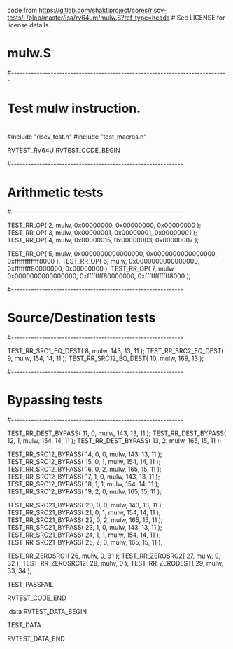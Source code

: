 


code from https://gitlab.com/shaktiproject/cores/riscv-tests/-/blob/master/isa/rv64um/mulw.S?ref_type=heads # See LICENSE for license details. 

# mulw.S
#-----------------------------------------------------------------------------
#
# Test mulw instruction.
#

#include "riscv_test.h"
#include "test_macros.h"

RVTEST_RV64U
RVTEST_CODE_BEGIN

  #-------------------------------------------------------------
  # Arithmetic tests
  #-------------------------------------------------------------

  TEST_RR_OP( 2,  mulw, 0x00000000, 0x00000000, 0x00000000 );
  TEST_RR_OP( 3,  mulw, 0x00000001, 0x00000001, 0x00000001 );
  TEST_RR_OP( 4,  mulw, 0x00000015, 0x00000003, 0x00000007 );

  TEST_RR_OP( 5,  mulw, 0x0000000000000000, 0x0000000000000000, 0xffffffffffff8000 );
  TEST_RR_OP( 6,  mulw, 0x0000000000000000, 0xffffffff80000000, 0x00000000 );
  TEST_RR_OP( 7,  mulw, 0x0000000000000000, 0xffffffff80000000, 0xffffffffffff8000 );

  #-------------------------------------------------------------
  # Source/Destination tests
  #-------------------------------------------------------------

  TEST_RR_SRC1_EQ_DEST( 8, mulw, 143, 13, 11 );
  TEST_RR_SRC2_EQ_DEST( 9, mulw, 154, 14, 11 );
  TEST_RR_SRC12_EQ_DEST( 10, mulw, 169, 13 );

  #-------------------------------------------------------------
  # Bypassing tests
  #-------------------------------------------------------------

  TEST_RR_DEST_BYPASS( 11, 0, mulw, 143, 13, 11 );
  TEST_RR_DEST_BYPASS( 12, 1, mulw, 154, 14, 11 );
  TEST_RR_DEST_BYPASS( 13, 2, mulw, 165, 15, 11 );

  TEST_RR_SRC12_BYPASS( 14, 0, 0, mulw, 143, 13, 11 );
  TEST_RR_SRC12_BYPASS( 15, 0, 1, mulw, 154, 14, 11 );
  TEST_RR_SRC12_BYPASS( 16, 0, 2, mulw, 165, 15, 11 );
  TEST_RR_SRC12_BYPASS( 17, 1, 0, mulw, 143, 13, 11 );
  TEST_RR_SRC12_BYPASS( 18, 1, 1, mulw, 154, 14, 11 );
  TEST_RR_SRC12_BYPASS( 19, 2, 0, mulw, 165, 15, 11 );

  TEST_RR_SRC21_BYPASS( 20, 0, 0, mulw, 143, 13, 11 );
  TEST_RR_SRC21_BYPASS( 21, 0, 1, mulw, 154, 14, 11 );
  TEST_RR_SRC21_BYPASS( 22, 0, 2, mulw, 165, 15, 11 );
  TEST_RR_SRC21_BYPASS( 23, 1, 0, mulw, 143, 13, 11 );
  TEST_RR_SRC21_BYPASS( 24, 1, 1, mulw, 154, 14, 11 );
  TEST_RR_SRC21_BYPASS( 25, 2, 0, mulw, 165, 15, 11 );

  TEST_RR_ZEROSRC1( 26, mulw, 0, 31 );
  TEST_RR_ZEROSRC2( 27, mulw, 0, 32 );
  TEST_RR_ZEROSRC12( 28, mulw, 0 );
  TEST_RR_ZERODEST( 29, mulw, 33, 34 );

  TEST_PASSFAIL

RVTEST_CODE_END

  .data
RVTEST_DATA_BEGIN

  TEST_DATA

RVTEST_DATA_END

